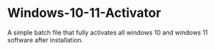 # Windows-10-11-Activator
A simple batch file that fully activates all windows 10 and windows 11 software after installation. 
